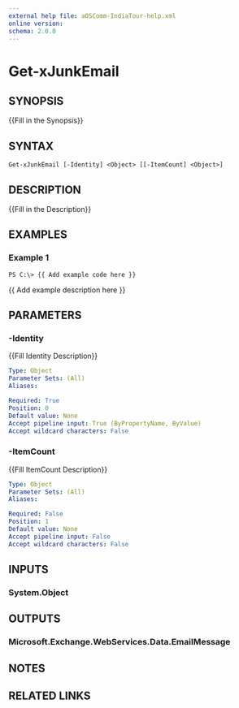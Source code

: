 ```yaml
---
external help file: aOSComm-IndiaTour-help.xml
online version: 
schema: 2.0.0
---
```


# Get-xJunkEmail

## SYNOPSIS
{{Fill in the Synopsis}}

## SYNTAX

```
Get-xJunkEmail [-Identity] <Object> [[-ItemCount] <Object>]
```

## DESCRIPTION
{{Fill in the Description}}

## EXAMPLES

### Example 1
```
PS C:\> {{ Add example code here }}
```

{{ Add example description here }}

## PARAMETERS

### -Identity
{{Fill Identity Description}}

```yaml
Type: Object
Parameter Sets: (All)
Aliases: 

Required: True
Position: 0
Default value: None
Accept pipeline input: True (ByPropertyName, ByValue)
Accept wildcard characters: False
```

### -ItemCount
{{Fill ItemCount Description}}

```yaml
Type: Object
Parameter Sets: (All)
Aliases: 

Required: False
Position: 1
Default value: None
Accept pipeline input: False
Accept wildcard characters: False
```

## INPUTS

### System.Object


## OUTPUTS

### Microsoft.Exchange.WebServices.Data.EmailMessage


## NOTES

## RELATED LINKS

